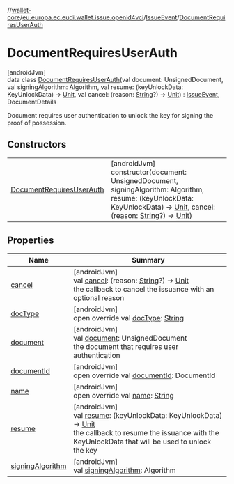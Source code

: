 //[wallet-core](../../../../index.md)/[eu.europa.ec.eudi.wallet.issue.openid4vci](../../index.md)/[IssueEvent](../index.md)/[DocumentRequiresUserAuth](index.md)

# DocumentRequiresUserAuth

[androidJvm]\
data class [DocumentRequiresUserAuth](index.md)(val document: UnsignedDocument, val signingAlgorithm: Algorithm, val resume: (keyUnlockData: KeyUnlockData) -&gt; [Unit](https://kotlinlang.org/api/latest/jvm/stdlib/kotlin-stdlib/kotlin/-unit/index.html), val cancel: (reason: [String](https://kotlinlang.org/api/latest/jvm/stdlib/kotlin-stdlib/kotlin/-string/index.html)?) -&gt; [Unit](https://kotlinlang.org/api/latest/jvm/stdlib/kotlin-stdlib/kotlin/-unit/index.html)) : [IssueEvent](../index.md), DocumentDetails

Document requires user authentication to unlock the key for signing the proof of possession.

## Constructors

| | |
|---|---|
| [DocumentRequiresUserAuth](-document-requires-user-auth.md) | [androidJvm]<br>constructor(document: UnsignedDocument, signingAlgorithm: Algorithm, resume: (keyUnlockData: KeyUnlockData) -&gt; [Unit](https://kotlinlang.org/api/latest/jvm/stdlib/kotlin-stdlib/kotlin/-unit/index.html), cancel: (reason: [String](https://kotlinlang.org/api/latest/jvm/stdlib/kotlin-stdlib/kotlin/-string/index.html)?) -&gt; [Unit](https://kotlinlang.org/api/latest/jvm/stdlib/kotlin-stdlib/kotlin/-unit/index.html)) |

## Properties

| Name | Summary |
|---|---|
| [cancel](cancel.md) | [androidJvm]<br>val [cancel](cancel.md): (reason: [String](https://kotlinlang.org/api/latest/jvm/stdlib/kotlin-stdlib/kotlin/-string/index.html)?) -&gt; [Unit](https://kotlinlang.org/api/latest/jvm/stdlib/kotlin-stdlib/kotlin/-unit/index.html)<br>the callback to cancel the issuance with an optional reason |
| [docType](../-document-deferred/index.md#-1539120442%2FProperties%2F1615067946) | [androidJvm]<br>open override val [docType](../-document-deferred/index.md#-1539120442%2FProperties%2F1615067946): [String](https://kotlinlang.org/api/latest/jvm/stdlib/kotlin-stdlib/kotlin/-string/index.html) |
| [document](document.md) | [androidJvm]<br>val [document](document.md): UnsignedDocument<br>the document that requires user authentication |
| [documentId](../-document-deferred/index.md#-811584596%2FProperties%2F1615067946) | [androidJvm]<br>open override val [documentId](../-document-deferred/index.md#-811584596%2FProperties%2F1615067946): DocumentId |
| [name](../-document-deferred/index.md#686046743%2FProperties%2F1615067946) | [androidJvm]<br>open override val [name](../-document-deferred/index.md#686046743%2FProperties%2F1615067946): [String](https://kotlinlang.org/api/latest/jvm/stdlib/kotlin-stdlib/kotlin/-string/index.html) |
| [resume](resume.md) | [androidJvm]<br>val [resume](resume.md): (keyUnlockData: KeyUnlockData) -&gt; [Unit](https://kotlinlang.org/api/latest/jvm/stdlib/kotlin-stdlib/kotlin/-unit/index.html)<br>the callback to resume the issuance with the KeyUnlockData that will be used to unlock the key |
| [signingAlgorithm](signing-algorithm.md) | [androidJvm]<br>val [signingAlgorithm](signing-algorithm.md): Algorithm |
